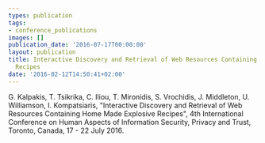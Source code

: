 ```yaml
---
types: publication
tags:
- conference_publications
images: []
publication_date: '2016-07-17T00:00:00'
layout: publication
title: Interactive Discovery and Retrieval of Web Resources Containing Home Made Explosive
  Recipes
date: '2016-02-12T14:50:41+02:00'
---
```

<p>G. Kalpakis, T. Tsikrika, C. Iliou, T. Mironidis, S. Vrochidis, J. Middleton, U. Williamson, I. Kompatsiaris, "Interactive Discovery and Retrieval of Web Resources Containing Home Made Explosive Recipes", 4th International Conference on Human Aspects of Information Security, Privacy and Trust, Toronto, Canada, 17 - 22 July 2016.</p>
